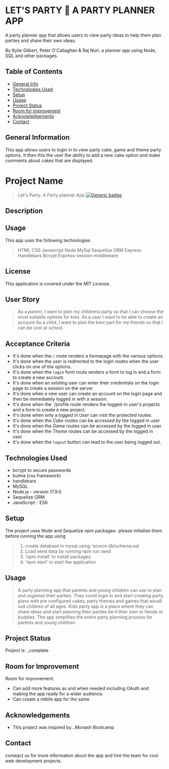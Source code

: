 
# LET'S PARTY :balloon: A PARTY PLANNER APP
A party planner app that allows users to view party ideas to help them plan parties and share their own ideas.

By Kylie Gilbert, Peter O'Callaghan & Raj Nori. a planner app using Node, SQL and other packages.


## Table of Contents
* [General Info](#general-information)
* [Technologies Used](#technologies-used)
* [Setup](#setup)
* [Usage](#usage)
* [Project Status](#project-status)
* [Room for Improvement](#room-for-improvement)
* [Acknowledgements](#acknowledgements)
* [Contact](#contact)



## General Information

This app allows users to login in to view party cake, game and theme party options.  It then this the user the ability to add a new cake option and make comments about cakes that are displayed.

# Project Name

> Let's Party: A Party planner App
[![Generic badge](https://img.shields.io/badge/License-MIT-yellowgreen.svg)](https://shields.io/)

## Description
## Usage
This app uses the following technologies
> HTML
> CSS
> Javascript
> Node
> MySql
> Sequelize ORM
> Express
> Handlebars
> Bcrypt
> Express-session middleware


## License
This application is covered under the MIT License.

## User Story
> As a *parent*, I want to plan my childrens party so that I can choose the most suitable options for kids.
> As a *user* I want to be able to create an account
> As a child, I want to plan the best part for my friends so that I can be cool at school.

## Acceptance Criteria

- It's done when the `/` route renders a homepage with the various options.
- It's done when the *user* is redirected to the login routes when the user clicks on one of the options.
- It's done when the `login` form route renders a form to log in and a form to create a new account.
- It's done when an existing user can enter their credentials on the login page to create a session on the server.
- It's done when a new user can create an account on the login page and then be immediately logged in with a session.
- It's done when the `/profile route renders the logged-in user's projects and a form to create a new project.
- It's done when only a *logged in User* can visit the protected routes.
- It's done when the *Cake* routes can be accessed by the logged in user.
- It's done when the *Game* routes can be accessed by the logged in user.
- It's done when the *Theme* routes can be accessed by the logged in user.
- It's done when the `logout` button can lead to the *user* being logged out.

## Technologies Used
- bcrypt to secure passwords
- bulma (css framework)
- handlebars
- MySQL
- Node.js - version 17.9.0
- Sequelize ORM
- JavaScript - ES6


## Setup

The project uses Node and Sequelize npm packages- please initialise them before running the app using 
> 1. create database in mysql using 'source db/schema.sql
> 2. Load seed data by running npm run seed
> 3. 'npm install' to install packages
> 4. 'npm start' to start the application 


## Usage

> A party planning app that parents and young children can use to plan and organise their parties. They could login in and start creating party plans with pre configured cakes, party themes and games that woudl suit children of all ages. Kids party app is a place where they can share ideas and start planning their parties be it their own or fiends or buddies. 
> The app simplifies the entire party planning process for parents and young children.

## Project Status
Project is: _complete

## Room for Improvement

Room for improvement:
- Can add more features as and when needed including OAuth and making the app ready for a wider audience.
- Can create a mibile app for the same


## Acknowledgements
- This project was inspired by...Monash Bootcamp


## Contact
constact us for more information about the app and hire the team for cool web development projects. 

